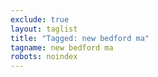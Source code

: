 ```yaml
---
exclude: true
layout: taglist
title: "Tagged: new bedford ma"
tagname: new bedford ma
robots: noindex
---
```

